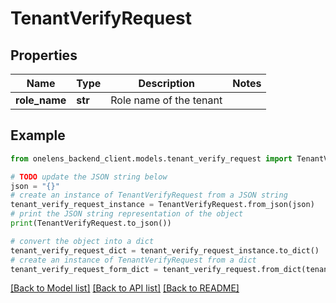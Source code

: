 # TenantVerifyRequest


## Properties

Name | Type | Description | Notes
------------ | ------------- | ------------- | -------------
**role_name** | **str** | Role name of the tenant | 

## Example

```python
from onelens_backend_client.models.tenant_verify_request import TenantVerifyRequest

# TODO update the JSON string below
json = "{}"
# create an instance of TenantVerifyRequest from a JSON string
tenant_verify_request_instance = TenantVerifyRequest.from_json(json)
# print the JSON string representation of the object
print(TenantVerifyRequest.to_json())

# convert the object into a dict
tenant_verify_request_dict = tenant_verify_request_instance.to_dict()
# create an instance of TenantVerifyRequest from a dict
tenant_verify_request_form_dict = tenant_verify_request.from_dict(tenant_verify_request_dict)
```
[[Back to Model list]](../README.md#documentation-for-models) [[Back to API list]](../README.md#documentation-for-api-endpoints) [[Back to README]](../README.md)


